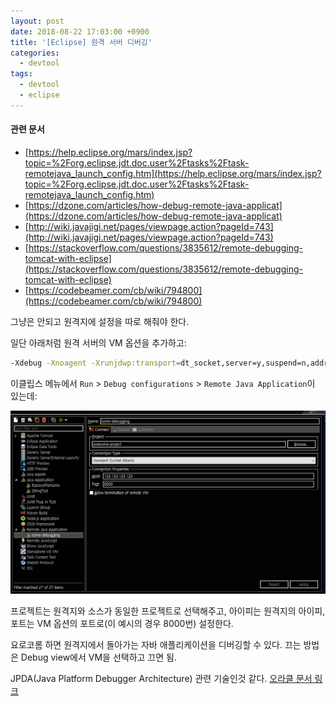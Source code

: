 ```yaml
---
layout: post
date: 2018-08-22 17:03:00 +0900
title: '[Eclipse] 원격 서버 디버깅'
categories:
  - devtool
tags:
  - devtool
  - eclipse
---
```


#### 관련 문서

- [https://help.eclipse.org/mars/index.jsp?topic=%2Forg.eclipse.jdt.doc.user%2Ftasks%2Ftask-remotejava_launch_config.htm](https://help.eclipse.org/mars/index.jsp?topic=%2Forg.eclipse.jdt.doc.user%2Ftasks%2Ftask-remotejava_launch_config.htm)
- [https://dzone.com/articles/how-debug-remote-java-applicat](https://dzone.com/articles/how-debug-remote-java-applicat)
- [http://wiki.javajigi.net/pages/viewpage.action?pageId=743](http://wiki.javajigi.net/pages/viewpage.action?pageId=743)
- [https://stackoverflow.com/questions/3835612/remote-debugging-tomcat-with-eclipse](https://stackoverflow.com/questions/3835612/remote-debugging-tomcat-with-eclipse)
- [https://codebeamer.com/cb/wiki/794800](https://codebeamer.com/cb/wiki/794800)

그냥은 안되고 원격지에 설정을 따로 해줘야 한다.

일단 아래처럼 원격 서버의 VM 옵션을 추가하고:

```bash
-Xdebug -Xnoagent -Xrunjdwp:transport=dt_socket,server=y,suspend=n,address=8000
```

이클립스 메뉴에서 `Run` > `Debug configurations` > `Remote Java Application`이 있는데:

![](/images/remote-java-app-config-1.png)

프로젝트는 원격지와 소스가 동일한 프로젝트로 선택해주고, 아이피는 원격지의 아이피, 포트는 VM 옵션의 포트로(이 예시의 경우 8000번) 설정한다.

요로코롬 하면 원격지에서 돌아가는 자바 애플리케이션을 디버깅할 수 있다.
끄는 방법은 Debug view에서 VM을 선택하고 끄면 됨.

JPDA(Java Platform Debugger Architecture) 관련 기술인것 같다. [오라클 문서 링크](https://docs.oracle.com/javase/8/docs/technotes/guides/jpda/index.html)
